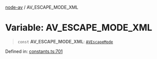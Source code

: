 [node-av](../globals.md) / AV\_ESCAPE\_MODE\_XML

# Variable: AV\_ESCAPE\_MODE\_XML

> `const` **AV\_ESCAPE\_MODE\_XML**: [`AVEscapeMode`](../type-aliases/AVEscapeMode.md)

Defined in: [constants.ts:701](https://github.com/seydx/av/blob/f8631fc881b394300b1479f511d55cf1c370a87f/src/constants/constants.ts#L701)
